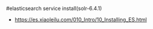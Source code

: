 #elasticsearch service install(solr-6.4.1)
* https://es.xiaoleilu.com/010_Intro/10_Installing_ES.html
